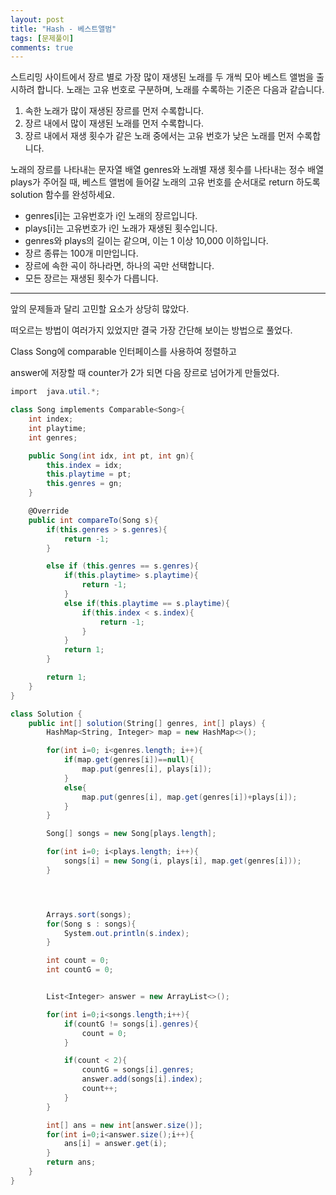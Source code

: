 ```yaml
---
layout: post
title: "Hash - 베스트앨범"
tags: [문제풀이]
comments: true
---
```



스트리밍 사이트에서 장르 별로 가장 많이 재생된 노래를 두 개씩 모아 베스트 앨범을 출시하려 합니다. 노래는 고유 번호로 구분하며, 노래를 수록하는 기준은 다음과 같습니다.

1. 속한 노래가 많이 재생된 장르를 먼저 수록합니다.
2. 장르 내에서 많이 재생된 노래를 먼저 수록합니다.
3. 장르 내에서 재생 횟수가 같은 노래 중에서는 고유 번호가 낮은 노래를 먼저 수록합니다.

노래의 장르를 나타내는 문자열 배열 genres와 노래별 재생 횟수를 나타내는 정수 배열 plays가 주어질 때, 베스트 앨범에 들어갈 노래의 고유 번호를 순서대로 return 하도록 solution 함수를 완성하세요.

* genres[i]는 고유번호가 i인 노래의 장르입니다.
* plays[i]는 고유번호가 i인 노래가 재생된 횟수입니다.
* genres와 plays의 길이는 같으며, 이는 1 이상 10,000 이하입니다.
* 장르 종류는 100개 미만입니다.
* 장르에 속한 곡이 하나라면, 하나의 곡만 선택합니다.
* 모든 장르는 재생된 횟수가 다릅니다.


-----------------------------------------------------------------------------------------------


앞의 문제들과 달리 고민할 요소가 상당히 많았다.

떠오르는 방법이 여러가지 있었지만 결국 가장 간단해 보이는 방법으로 풀었다.

Class Song에 comparable 인터페이스를 사용하여 정렬하고 

answer에 저장할 때 counter가 2가 되면 다음 장르로 넘어가게 만들었다.


```cs
import  java.util.*;

class Song implements Comparable<Song>{
    int index;
    int playtime;
    int genres;

    public Song(int idx, int pt, int gn){
        this.index = idx;
        this.playtime = pt;
        this.genres = gn;
    }

    @Override
    public int compareTo(Song s){
        if(this.genres > s.genres){
            return -1;
        }

        else if (this.genres == s.genres){
            if(this.playtime> s.playtime){
                return -1;
            }
            else if(this.playtime == s.playtime){
                if(this.index < s.index){
                    return -1;
                }
            }
            return 1;
        }

        return 1;
    }
}

class Solution {
    public int[] solution(String[] genres, int[] plays) {
        HashMap<String, Integer> map = new HashMap<>();

        for(int i=0; i<genres.length; i++){
            if(map.get(genres[i])==null){
                map.put(genres[i], plays[i]);
            }
            else{
                map.put(genres[i], map.get(genres[i])+plays[i]);
            }
        }

        Song[] songs = new Song[plays.length];

        for(int i=0; i<plays.length; i++){
            songs[i] = new Song(i, plays[i], map.get(genres[i]));
        }




        Arrays.sort(songs);
        for(Song s : songs){
            System.out.println(s.index);
        }

        int count = 0;
        int countG = 0;


        List<Integer> answer = new ArrayList<>();

        for(int i=0;i<songs.length;i++){
            if(countG != songs[i].genres){
                count = 0;
            }

            if(count < 2){
                countG = songs[i].genres;
                answer.add(songs[i].index);
                count++;
            }
        }

        int[] ans = new int[answer.size()];
        for(int i=0;i<answer.size();i++){
            ans[i] = answer.get(i);
        }
        return ans;
    }
}
```
